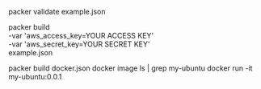  packer validate example.json
 
 
 packer build \
     -var 'aws_access_key=YOUR ACCESS KEY' \
     -var 'aws_secret_key=YOUR SECRET KEY' \
     example.json
    
     
packer build docker.json
docker image ls | grep my-ubuntu
docker run -it my-ubuntu:0.0.1